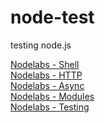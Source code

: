 node-test
=========

testing node.js

[Nodelabs - Shell](http://www.nodelabs.org/shell.html)   
[Nodelabs - HTTP](http://www.nodelabs.org/http.html)   
[Nodelabs - Async](http://www.nodelabs.org/async.html)   
[Nodelabs - Modules](http://www.nodelabs.org/npm.html)   
[Nodelabs - Testing](http://www.nodelabs.org/test.html)   